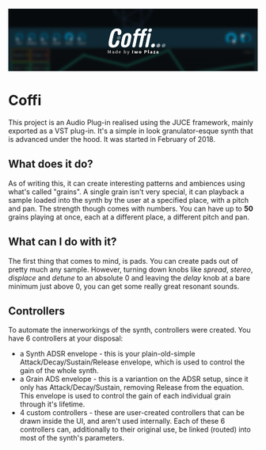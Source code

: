 ![alt-text](https://github.com/iwoplaza/Coffi/raw/master/Misc/banner-lowres.png "Banner")

# Coffi
This project is an Audio Plug-in realised using the JUCE framework, mainly exported as a VST plug-in. It's a simple in look granulator-esque synth that is advanced under the hood. It was started in February of 2018.

## What does it do?
As of writing this, it can create interesting patterns and ambiences using what's called "grains". A single grain isn't very special, it can playback a sample loaded into the synth by the user at a specified place, with a pitch and pan. The strength though comes with numbers. You can have up to **50** grains playing at once, each at a different place, a different pitch and pan.

## What can I do with it?
The first thing that comes to mind, is pads. You can create pads out of pretty much any sample. However, turning down knobs like *spread*, *stereo*, *displace* and *detune* to an absolute 0 and leaving the *delay* knob at a bare minimum just above 0, you can get some really great resonant sounds.

## Controllers
To automate the innerworkings of the synth, controllers were created. You have 6 controllers at your disposal:
 - a Synth ADSR envelope - this is your plain-old-simple Attack/Decay/Sustain/Release envelope, which is used to control the gain of the whole synth.
 - a Grain ADS envelope - this is a variantion on the ADSR setup, since it only has Attack/Decay/Sustain, removing Release from the equation. This envelope is used to control the gain of each individual grain through it's lifetime.
 - 4 custom controllers - these are user-created controllers that can be drawn inside the UI, and aren't used internally.
 Each of these 6 controllers can, additionally to their original use, be linked (routed) into most of the synth's parameters.
